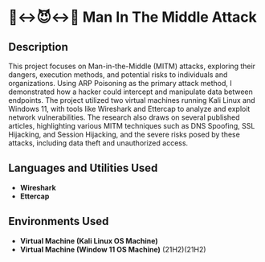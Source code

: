 <h1> 👤↔️😈↔️👤 Man In The Middle Attack</h1>



<h2>Description</h2>
This project focuses on Man-in-the-Middle (MITM) attacks, exploring their dangers, execution methods, and potential risks to individuals and organizations. Using ARP Poisoning as the primary attack method, I demonstrated how a hacker could intercept and manipulate data between endpoints. The project utilized two virtual machines running Kali Linux and Windows 11, with tools like Wireshark and Ettercap to analyze and exploit network vulnerabilities. The research also draws on several published articles, highlighting various MITM techniques such as DNS Spoofing, SSL Hijacking, and Session Hijacking, and the severe risks posed by these attacks, including data theft and unauthorized access.
<br />


<h2>Languages and Utilities Used</h2>

- <b>Wireshark</b> 
- <b>Ettercap</b>

<h2>Environments Used </h2>

- <b>Virtual Machine (Kali Linux OS Machine)</b>
- <b>Virtual Machine (Window 11  OS Machine)</b> (21H2)(21H2)

